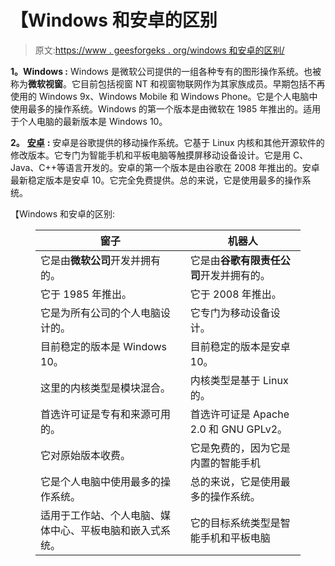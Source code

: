 # 【Windows 和安卓的区别

> 原文:[https://www . geesforgeks . org/windows 和安卓的区别/](https://www.geeksforgeeks.org/difference-between-windows-and-android/)

**1。Windows :**
Windows 是微软公司提供的一组各种专有的图形操作系统。也被称为**微软视窗**。它目前包括视窗 NT 和视窗物联网作为其家族成员。早期包括不再使用的 Windows 9x、Windows Mobile 和 Windows Phone。它是个人电脑中使用最多的操作系统。Windows 的第一个版本是由微软在 1985 年推出的。适用于个人电脑的最新版本是 Windows 10。

**2。** [**安卓**](https://www.geeksforgeeks.org/introduction-to-android-development/) **:**
安卓是谷歌提供的移动操作系统。它基于 Linux 内核和其他开源软件的修改版本。它专门为智能手机和平板电脑等触摸屏移动设备设计。它是用 C、Java、C++等语言开发的。安卓的第一个版本是由谷歌在 2008 年推出的。安卓最新稳定版本是安卓 10。它完全免费提供。总的来说，它是使用最多的操作系统。

【Windows 和安卓的区别:

<figure class="table">

| 窗子 | 机器人 |
| --- | --- |
| 它是由**微软公司**开发并拥有的。 | 它是由**谷歌有限责任公司**开发并拥有的。 |
| 它于 1985 年推出。 | 它于 2008 年推出。 |
| 它是为所有公司的个人电脑设计的。 | 它专门为移动设备设计。 |
| 目前稳定的版本是 Windows 10。 | 目前稳定的版本是安卓 10。 |
| 这里的内核类型是模块混合。 | 内核类型是基于 Linux 的。 |
| 首选许可证是专有和来源可用的。 | 首选许可证是 Apache 2.0 和 GNU GPLv2。 |
| 它对原始版本收费。 | 它是免费的，因为它是内置的智能手机 |
| 它是个人电脑中使用最多的操作系统。 | 总的来说，它是使用最多的操作系统。 |
| 适用于工作站、个人电脑、媒体中心、平板电脑和嵌入式系统。 | 它的目标系统类型是智能手机和平板电脑 |

</figure>